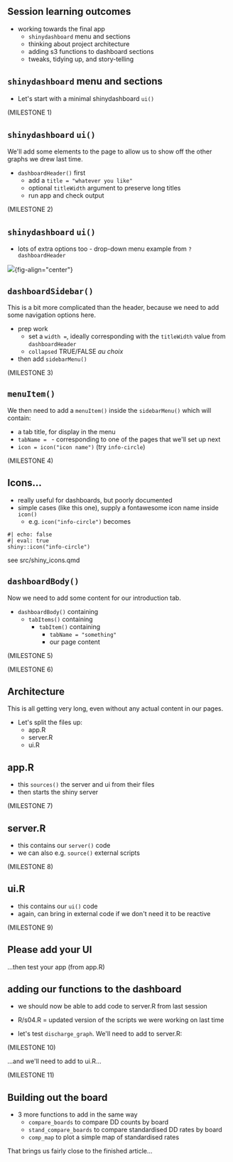 ## Session learning outcomes

+ working towards the final app
  + `shinydashboard` menu and sections
  + thinking about project architecture
  + adding s3 functions to dashboard sections
  + tweaks, tidying up, and story-telling

## `shinydashboard` menu and sections
  
+ Let's start with a minimal shinydashboard `ui()`

(MILESTONE 1)

## `shinydashboard` `ui()`

We'll add some elements to the page to allow us to show off the other graphs we drew last time.

+ `dashboardHeader()` first
  + add a `title = "whatever you like"`
  + optional `titleWidth` argument to preserve long titles
  + run app and check output

(MILESTONE 2)

## `shinydashboard` `ui()`

+ lots of extra options too - drop-down menu example from `?dashboardHeader`

![](../src/images/menu.png){fig-align="center"}

## `dashboardSidebar()`

This is a bit more complicated than the header, because we need to add some navigation options here.

+ prep work
  + set a `width =`, ideally corresponding with the `titleWidth` value from `dashboardHeader`
  + `collapsed` TRUE/FALSE *au choix*
+ then add `sidebarMenu()`

(MILESTONE 3)

## `menuItem()`

We then need to add a `menuItem()` inside the `sidebarMenu()` which will contain:
  + a tab title, for display in the menu
  + `tabName = ` - corresponding to one of the pages that we'll set up next
  + `icon = icon("icon name")` (try `info-circle`)

(MILESTONE 4)

## Icons...
+ really useful for dashboards, but poorly documented
+ simple cases (like this one), supply a fontawesome icon name inside `icon()`
  + e.g. `icon("info-circle")` becomes 
  
```{r}
#| echo: false
#| eval: true
shiny::icon("info-circle")
```
see src/shiny_icons.qmd

## `dashboardBody()`

Now we need to add some content for our introduction tab.

+ `dashboardBody()` containing
  + `tabItems()` containing
    + `tabItem()` containing
      + `tabName = "something"`
      + our page content

(MILESTONE 5)

(MILESTONE 6)

## Architecture

This is all getting very long, even without any actual content in our pages.

+ Let's split the files up:
  + app.R
  + server.R
  + ui.R

## app.R

+ this `sources()` the server and ui from their files
+ then starts the shiny server

(MILESTONE 7)

## server.R

+ this contains our `server()` code
+ we can also e.g. `source()` external scripts

(MILESTONE 8)

## ui.R

+ this contains our `ui()` code
+ again, can bring in external code if we don't need it to be reactive

(MILESTONE 9)

## Please add your UI

...then test your app (from app.R)

## adding our functions to the dashboard

+ we should now be able to add code to server.R from last session

+ R/s04.R = updated version of the scripts we were working on last time
+ let's test `discharge_graph`. We'll need to add to server.R:

(MILESTONE 10)

...and we'll need to add to ui.R...

(MILESTONE 11)

## Building out the board

+ 3 more functions to add in the same way
  + `compare_boards` to compare DD counts by board
  + `stand_compare_boards` to compare standardised DD rates by board
  + `comp_map` to plot a simple map of standardised rates
  
That brings us fairly close to the finished article...

<!-- something here to fill -->












